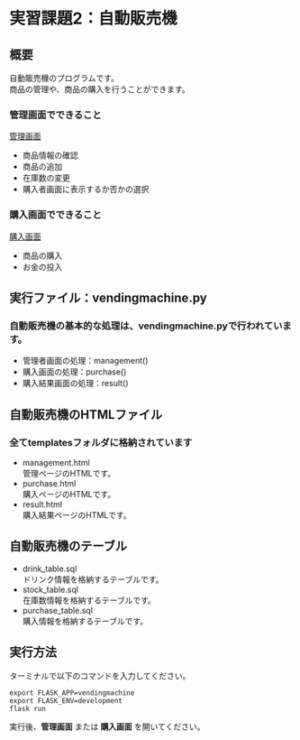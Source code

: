 # 実習課題2：自動販売機
## 概要
自動販売機のプログラムです。  
商品の管理や、商品の購入を行うことができます。

### 管理画面でできること
[管理画面](http://localhost:5000/management)
- 商品情報の確認
- 商品の追加
- 在庫数の変更
- 購入者画面に表示するか否かの選択

### 購入画面でできること
[購入画面](http://localhost:5000/purchase)
- 商品の購入
- お金の投入

## 実行ファイル：vendingmachine.py
### 自動販売機の基本的な処理は、vendingmachine.pyで行われています。
- 管理者画面の処理：management()  
- 購入画面の処理：purchase()  
- 購入結果画面の処理：result()  

## 自動販売機のHTMLファイル
### 全てtemplatesフォルダに格納されています
- management.html  
管理ページのHTMLです。
- purchase.html  
購入ページのHTMLです。
- result.html  
購入結果ページのHTMLです。

## 自動販売機のテーブル
- drink_table.sql  
ドリンク情報を格納するテーブルです。
- stock_table.sql  
在庫数情報を格納するテーブルです。
- purchase_table.sql  
購入情報を格納するテーブルです。

## 実行方法
ターミナルで以下のコマンドを入力してください。

```
export FLASK_APP=vendingmachine  
export FLASK_ENV=development  
flask run  
```

実行後、**管理画面** または **購入画面** を開いてください。